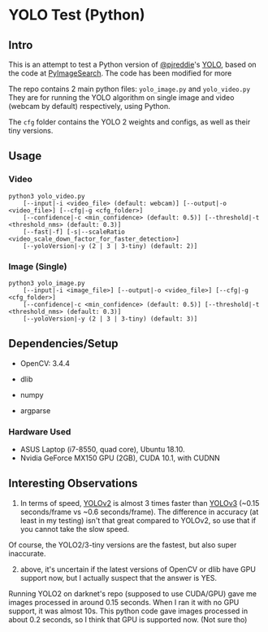 # YOLO Test (Python)

## Intro

This is an attempt to test a Python version of [@pjreddie](https://github.com/pjreddie/)'s [YOLO](https://pjreddie.com/darknet/yolo/), based on the code at [PyImageSearch](https://www.pyimagesearch.com/2018/11/12/yolo-object-detection-with-opencv). The code has been modified for more

The repo contains 2 main python files: `yolo_image.py` and `yolo_video.py`
They are for running the YOLO algorithm on single image and video (webcam by default) respectively, using Python.

The `cfg` folder contains the YOLO 2 weights and configs, as well as their tiny versions.

## Usage
### Video
```
python3 yolo_video.py
	[--input|-i <video_file> (default: webcam)] [--output|-o <video_file>] [--cfg|-g <cfg_folder>]
	[--confidence|-c <min_confidence> (default: 0.5)] [--threshold|-t <threshold_nms> (default: 0.3)]
	[--fast|-f] [-s|--scaleRatio <video_scale_down_factor_for_faster_detection>]
	[--yoloVersion|-y (2 | 3 | 3-tiny) (default: 2)]
```

### Image (Single)
```
python3 yolo_image.py
	[--input|-i <image_file>] [--output|-o <video_file>] [--cfg|-g <cfg_folder>]
	[--confidence|-c <min_confidence> (default: 0.5)] [--threshold|-t <threshold_nms> (default: 0.3)]
	[--yoloVersion|-y (2 | 3 | 3-tiny) (default: 3)]
```

## Dependencies/Setup
- OpenCV: 3.4.4

- dlib

- numpy

- argparse


### Hardware Used
- ASUS Laptop (i7-8550, quad core), Ubuntu 18.10.
- Nvidia GeForce MX150 GPU (2GB), CUDA 10.1, with CUDNN

## Interesting Observations
1) In terms of speed, [YOLOv2](https://pjreddie.com/darknet/yolov2/) is almost 3 times faster than [YOLOv3](https://pjreddie.com/darknet/yolo/) (~0.15 seconds/frame vs ~0.6 seconds/frame). The difference in accuracy (at least in my testing) isn't that great compared to YOLOv2, so use that if you cannot take the slow speed.

Of course, the YOLO2/3-tiny versions are the fastest, but also super inaccurate.

2)  above, it's uncertain if the latest versions of OpenCV or dlib have GPU support now, but I actually suspect that the answer is YES.

Running YOLO2 on darknet's repo (supposed to use CUDA/GPU) gave me images processed in around 0.15 seconds. When I ran it with no GPU support, it was almost 10s. This python code gave images processed in about 0.2 seconds, so I think that GPU is supported now. (Not sure tho)
